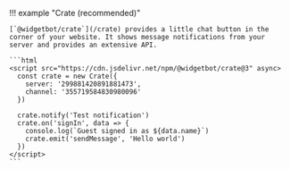 !!! example "Crate (recommended)"

    [`@widgetbot/crate`](/crate) provides a little chat button in the corner of your website. It shows message notifications from your server and provides an extensive API.

    ```html
    <script src="https://cdn.jsdelivr.net/npm/@widgetbot/crate@3" async>
      const crate = new Crate({
        server: '299881420891881473',
        channel: '355719584830980096'
      })

      crate.notify('Test notification')
      crate.on('signIn', data => {
        console.log(`Guest signed in as ${data.name}`)
        crate.emit('sendMessage', 'Hello world')
      })
    </script>
    ```

